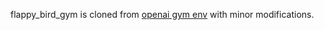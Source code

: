 flappy_bird_gym is cloned from [openai gym env](https://github.com/Talendar/flappy-bird-gym) with minor modifications.

